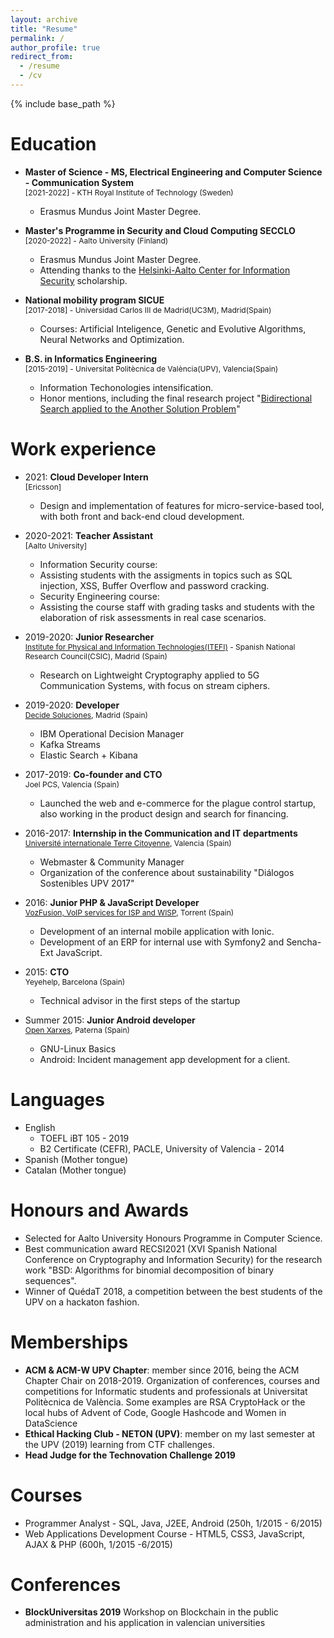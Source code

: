 ```yaml
---
layout: archive
title: "Resume"
permalink: /
author_profile: true
redirect_from:
  - /resume
  - /cv
---
```


{% include base_path %}

Education
======

* **Master of Science - MS, Electrical Engineering and Computer Science - Communication System**  
<span style="font-size:12px">[2021-2022] - KTH Royal Institute of Technology (Sweden)</span>
  * Erasmus Mundus Joint Master Degree.

* **Master's Programme in Security and Cloud Computing SECCLO**  
<span style="font-size:12px">[2020-2022] - Aalto University (Finland)</span>
  * Erasmus Mundus Joint Master Degree.
  * Attending thanks to the [Helsinki-Aalto Center for Information Security](https://haic.fi/) scholarship.

* **National mobility program SICUE**  
<span style="font-size:12px">[2017-2018] - Universidad Carlos III de Madrid(UC3M), Madrid(Spain)</span>
  * Courses: Artificial Inteligence, Genetic and Evolutive Algorithms, Neural Networks and Optimization.

* **B.S. in Informatics Engineering**  
<span style="font-size:12px">[2015-2019] - Universitat Politècnica de València(UPV), Valencia(Spain)</span>
  * Information Techonologies intensification.
  * Honor mentions, including the final research project  "[Bidirectional Search applied to the Another Solution Problem](http://hdl.handle.net/10251/126138)"

Work experience
======

* 2021: **Cloud Developer Intern**  
  <span style="font-size:12px">[Ericsson]</span>
  * Design and implementation of features for micro-service-based tool, with both front and back-end cloud development.

* 2020-2021: **Teacher Assistant**  
  <span style="font-size:12px">[Aalto University]</span>
  * Information Security course:
  * Assisting students with the assigments in topics such as SQL injection, XSS, Buffer Overflow and password cracking.
  * Security Engineering course:
  * Assisting the course staff with grading tasks and students with the elaboration of risk assessments in real case scenarios.

* 2019-2020: **Junior Researcher**  
  <span style="font-size:12px">[Institute for Physical and Information Technologies(ITEFI)](www.itefi.csic.es) - Spanish National Research Council(CSIC), Madrid (Spain)</span>
  * Research on Lightweight Cryptography applied to 5G Communication Systems, with focus on stream ciphers.

* 2019-2020: **Developer**  
  <span style="font-size:12px">[Decide Soluciones](decidesoluciones.es), Madrid (Spain)</span>
    * IBM Operational Decision Manager
    * Kafka Streams
    * Elastic Search + Kibana
    
* 2017-2019: **Co-founder and CTO**  
  <span style="font-size:12px">Joel PCS, Valencia (Spain)</span>
  * Launched the web and e-commerce for the plague control startup, also working in the product design and search for financing.
  
* 2016-2017: **Internship in the Communication and IT departments**  
 <span style="font-size:12px">[Université internationale Terre Citoyenne](uitc.earth), Valencia (Spain)</span>
  * Webmaster & Community Manager
  * Organization of the conference about sustainability "Diálogos Sostenibles UPV 2017"

* 2016: **Junior PHP & JavaScript Developer**  
<span style="font-size:12px">[VozFusion, VoIP services for ISP and WISP](www.vozfusion.com), Torrent (Spain)</span>
  * Development of an internal mobile application with Ionic.
  * Development of an ERP for internal use with Symfony2 and Sencha-Ext JavaScript.

* 2015: **CTO**  
<span style="font-size:12px">Yeyehelp, Barcelona (Spain)</span>
  * Technical advisor in the first steps of the startup

* Summer 2015: **Junior Android developer**  
<span style="font-size:12px">[Open Xarxes](openxarxes.com), Paterna (Spain)</span>
  * GNU-Linux Basics
  * Android: Incident management app development for a client.
  
Languages
======
* English
  * TOEFL iBT 105 - 2019
  * B2 Certificate (CEFR), PACLE, University of Valencia - 2014
* Spanish (Mother tongue)
* Catalan (Mother tongue)

Honours and Awards
======
* Selected for Aalto University Honours Programme in Computer Science. 
* Best communication award RECSI2021 (XVI Spanish National Conference on Cryptography and Information Security) for the research work "BSD: Algorithms for binomial decomposition of binary sequences". 
* Winner of QuédaT 2018, a competition between the best students of the UPV on a hackaton fashion.

Memberships
======
* **ACM & ACM-W UPV Chapter**: member since 2016, being the ACM Chapter Chair on 2018-2019. 
  Organization of conferences, courses and competitions for Informatic students and professionals at Universitat Politècnica de València. Some examples are RSA CryptoHack or the local hubs of Advent of Code, Google Hashcode and Women in DataScience
* **Ethical Hacking Club - NETON (UPV)**: member on my last semester at the UPV (2019) learning from CTF challenges.
* **Head Judge for the Technovation Challenge 2019**

Courses
======
* Programmer Analyst - SQL, Java, J2EE, Android (250h, 1/2015 - 6/2015)
* Web Applications Development Course - HTML5, CSS3, JavaScript, AJAX & PHP (600h, 1/2015 -6/2015)

Conferences
======
* **BlockUniversitas 2019**
Workshop on Blockchain in the public administration and his application in valencian universities


